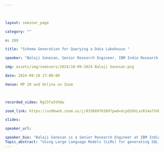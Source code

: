 ```yaml
--- 

  

layout: seminar_page 

category: "" 

n: 209

title: "Schema Generation for Querying a Data Lakehouse " 

speaker: "Balaji Ganesan, Senior Research Engineer, IBM India Research Lab"  

img: assets/img/seminars/2024/10-09-2024 Balaji Ganesan.png

date: 2024-09-10 17:00:00  

Venue: MP 20 and Online on Zoom

  

recorded_video: RgC5Ta5VhQw

zoom_link: https://us06web.zoom.us/j/83388976389?pwd=XcpO3GhLxsR14a7SVbPx33HQQa1jbt.1 

slides:  

speaker_url: 

speaker_bio: "Balaji Ganesan is a Senior Research Engineer at IBM India Research Lab (IRL). He is part of the Data and AI dept under IBM Research AI. He currently works on Large Language Models, Knowledge Graphs, LLM Agents and their applications in Semantic Automation like text-to-SQL and text-to-GraphQL. He has previously worked on entity matching and link prediction using Graph Neural Networks, especially focusing on explainability. Balaji was previously at Yahoo, and a number of startups in search and computational advertising. He graduated with a Bachelor's degree in Computer Science Engineering from the University of Madras in 2003, and a Master's degree in Computer Science from the University of Arizona in 2006."
Topic_abstract: "Using Large Language Models (LLMs) for generating SQL queries has been studied in the recent past. A related problem is schema generation for building applications on top of a Data Lakehouse. Generating longer text like a schema, within the constraints of the existing databases and evaluating the correctness of the generated schema, make schema generation harder than query generation. A number of techniques like schema linking, knowledge infusion, preference learning and uncertainty quantification have been attempted for query generation which are also relevant for schema generation. A natural expansion of this problem is generating and consuming data from APIs. GraphQL is a querying language for retrieving data from diverse sources including databases and REST APIs. We have been exploring the use of Large Language Models to generate GraphQL queries and schema, to retrieve data from a Lakehouse. An open question in this space is whether existing techniques like in-context learning and fine tuning are sufficient for this task or do LLMs need reasoning ability. We’ll present our recent works that explore this question."
---
```


